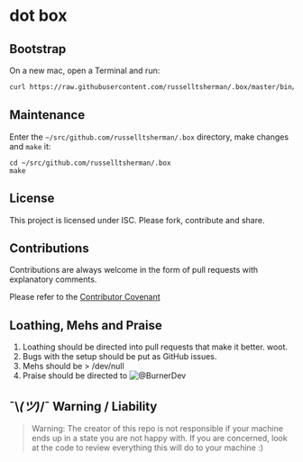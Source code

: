 
# dot box

## Bootstrap

On a new mac, open a Terminal and run:

```sh
curl https://raw.githubusercontent.com/russelltsherman/.box/master/bin/bootstrap | bash
```

## Maintenance

Enter the `~/src/github.com/russelltsherman/.box` directory, make changes and `make` it:

    cd ~/src/github.com/russelltsherman/.box
    make

## License

This project is licensed under ISC. Please fork, contribute and share.

## Contributions

Contributions are always welcome in the form of pull requests with explanatory comments.

Please refer to the [Contributor Covenant](https://github.com/russelltsherman/.box/blob/master/CODE_OF_CONDUCT.md)

## Loathing, Mehs and Praise

1. Loathing should be directed into pull requests that make it better. woot.
2. Bugs with the setup should be put as GitHub issues.
3. Mehs should be > /dev/null
4. Praise should be directed to ![@BurnerDev](https://img.shields.io/twitter/follow/BurnerDev.svg?style=social&label=@BurnerDev)

## ¯\\_(ツ)_/¯ Warning / Liability

> Warning:
The creator of this repo is not responsible if your machine ends up in a state you are not happy with.
If you are concerned, look at the code to review everything this will do to your machine :)
